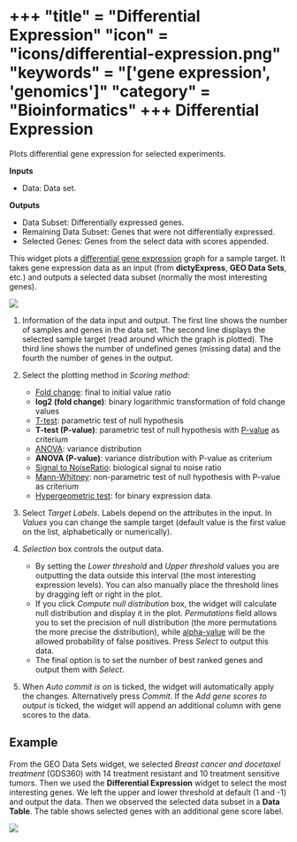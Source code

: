 +++
"title" = "Differential Expression"
"icon" = "icons/differential-expression.png"
"keywords" = "['gene expression', 'genomics']"
"category" = "Bioinformatics"
+++
Differential Expression
=======================

Plots differential gene expression for selected experiments.

**Inputs**
- Data: Data set.

**Outputs**
- Data Subset: Differentially expressed genes.
- Remaining Data Subset: Genes that were not differentially expressed.
- Selected Genes: Genes from the select data with scores appended.


This widget plots a [differential gene
expression](http://www.ncbi.nlm.nih.gov/books/NBK10061/) graph for a
sample target. It takes gene expression data as an input (from
**dictyExpress**, **GEO Data Sets**, etc.) and outputs a selected data subset
(normally the most interesting genes).

![](images/differential_expression/Differential-Expression-stamped.png)

1.  Information of the data input and output. The first line shows the
    number of samples and genes in the data set. The second line
    displays the selected sample target (read around which the graph is
    plotted). The third line shows the number of undefined genes (missing
    data) and the fourth the number of genes in the output.
2.  Select the plotting method in *Scoring method*:
    -   [Fold change](https://en.wikipedia.org/wiki/Fold_change): final to initial value ratio
    -   **log2 (fold change)**: binary logarithmic transformation of fold change values
    -   [T-test](https://en.wikipedia.org/wiki/Student%27s_t-test#Independent_two-sample_t-test): parametric test of null hypothesis
    -   **T-test (P-value)**: parametric test of null hypothesis with [P-value](https://en.wikipedia.org/wiki/P-value) as criterium
    -   [ANOVA](https://en.wikipedia.org/wiki/Analysis_of_variance): variance distribution
    -   **ANOVA (P-value)**: variance distribution with P-value as criterium
    -   [Signal to NoiseRatio](https://en.wikipedia.org/wiki/Signal-to-noise_ratio): biological signal to noise ratio
    -   [Mann-Whitney](https://en.wikipedia.org/wiki/Mann%E2%80%93Whitney_U_test): non-parametric test of null hypothesis with P-value as criterium
    -   [Hypergeometric test](https://en.wikipedia.org/wiki/Hypergeometric_distribution#Hypergeometric_test): for binary expression data.

3.  Select *Target Labels*. Labels depend on the attributes in the
    input. In *Values* you can change the sample target (default value
    is the first value on the list, alphabetically or numerically).
4.  *Selection* box controls the output data.
    -   By setting the *Lower threshold* and *Upper threshold* values you are outputting the data outside this interval (the most interesting expression levels). You can also manually place the threshold lines by dragging left or right in the plot.
    -   If you click *Compute null distribution* box, the widget will calculate null distribution and display it in the plot. *Permutations* field allows you to set the precision of null distribution (the more permutations the more precise the distribution), while [alpha-value](https://en.wikipedia.org/wiki/Type_I_and_type_II_errors#Type_I_error) will be the allowed probability of false positives. Press *Select* to output this data.
    -   The final option is to set the number of best ranked genes and output them with *Select*.

5.  When *Auto commit is on* is ticked, the widget will automatically
    apply the changes. Alternatively press *Commit*. If the *Add gene
    scores to output* is ticked, the widget will append an additional
    column with gene scores to the data.

Example
-------

From the GEO Data Sets widget, we selected *Breast cancer and docetaxel treatment* (GDS360) with 14 treatment resistant and 10 treatment sensitive tumors. Then we used the **Differential Expression** widget to select the most interesting genes. We left the upper and lower threshold at default (1 and -1) and output the data. Then we observed the selected data subset in a **Data Table**. The table shows selected genes with an additional gene score label.

![](images/differential_expression/Differential-Expression-Example.png)
